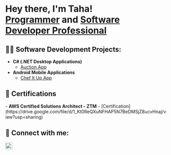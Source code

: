 <h1>Hey there, I'm Taha! <br/><a href="https://github.com/tahay729">Programmer</a> and <a href="https://www.linkedin.com/in/taha-yousuf/">Software Developer Professional</a></h1>

<h2>👨‍💻 Software Development Projects:</h2>

- <b>C# (.NET Desktop Applications)</b>
  - [Auction App](https://github.com/tahay729/AuctionApp)
- <b>Android Mobile Applications</b>
  - [Chef It Up App](https://github.com/tahay729/ChefItUpApp)

<h2> 📃 Certifications</h2>
- <b>AWS Certified Solutions Architect - ZTM</b>
  - [Certification](https://drive.google.com/file/d/1_Kt0ReQXuNFHAP5N7BeDMSjZ8ucvHnaj/view?usp=sharing)

<h2> 🤳 Connect with me:</h2>

[<img align="left" alt="JoshMadakor | LinkedIn" width="22px" src="https://cdn.jsdelivr.net/npm/simple-icons@v3/icons/linkedin.svg" />][linkedin]

[linkedin]: https://www.linkedin.com/in/taha-yousuf/

<!--
**is a ✨ _special_ ✨ repository because its `README.md` (this file) appears on your GitHub profile.

Here are some ideas to get you started:

- 🔭 I’m currently working on ...
- 🌱 I’m currently learning ...
- 👯 I’m looking to collaborate on ...
- 🤔 I’m looking for help with ...
- 💬 Ask me about ...
- 📫 How to reach me: ...
- 😄 Pronouns: ...
- ⚡ Fun fact: ...
-->
